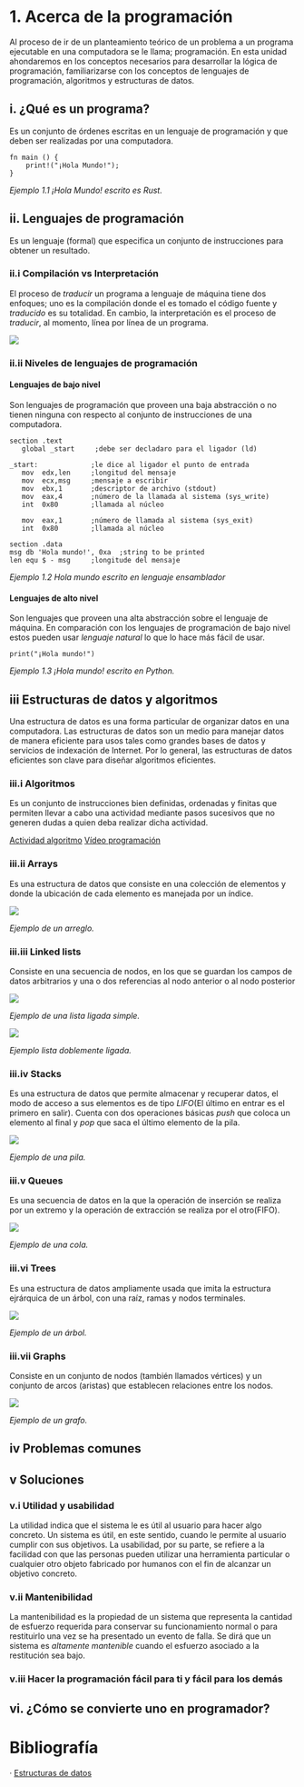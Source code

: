 # 1. Acerca de la programación

Al proceso de ir de un planteamiento teórico de un problema a un programa 
ejecutable en una computadora se le llama; programación. En esta unidad 
ahondaremos en los conceptos necesarios para desarrollar la lógica de 
programación, familiarizarse con los conceptos de lenguajes de programación, 
algoritmos y estructuras de datos.

## i. ¿Qué es un programa?

Es un conjunto de órdenes escritas en un lenguaje de programación y que deben 
ser realizadas por una computadora.



```
fn main () {
    print!("¡Hola Mundo!");
}
```

_Ejemplo 1.1 ¡Hola Mundo! escrito es Rust._

## ii. Lenguajes de programación

 Es un lenguaje \(formal\) que especifica un conjunto de instrucciones para 
 obtener un resultado.

### ii.i Compilación vs Interpretación

El proceso de _traducir_ un programa a lenguaje de máquina tiene dos enfoques; 
uno es la compilación donde el es tomado el código fuente y _traducido_ es su 
totalidad. En cambio, la interpretación es el proceso de _traducir_, al momento,
 línea por línea de un programa.

![](https://ruslanspivak.com/lsbasi-part1/lsbasi_part1_compiler_interpreter.png)

### ii.ii Niveles de lenguajes de programación

#### Lenguajes de bajo nivel

Son lenguajes de programación que proveen una baja abstracción o no tienen 
ninguna con respecto al conjunto de instrucciones de una computadora.

```
section	.text
   global _start     ;debe ser decladaro para el ligador (ld)
	
_start:	            ;le dice al ligador el punto de entrada
   mov	edx,len     ;longitud del mensaje
   mov	ecx,msg     ;mensaje a escribir
   mov	ebx,1       ;descriptor de archivo (stdout)
   mov	eax,4       ;número de la llamada al sistema (sys_write)
   int	0x80        ;llamada al núcleo
	
   mov	eax,1       ;número de llamada al sistema (sys_exit)
   int	0x80        ;llamada al núcleo

section	.data
msg db 'Hola mundo!', 0xa  ;string to be printed
len equ $ - msg     ;longitude del mensaje
```
_Ejemplo 1.2 Hola mundo escrito en lenguaje ensamblador_

#### Lenguajes de alto nivel

Son lenguajes que proveen una alta abstracción sobre el lenguaje de
máquina. En comparación con los lenguajes de programación de bajo nivel estos
pueden usar _lenguaje natural_ lo que lo hace más fácil de usar.

```
print("¡Hola mundo!")
```
_Ejemplo 1.3 ¡Hola mundo! escrito en Python._


## iii Estructuras de datos y algoritmos

Una estructura de datos es una forma particular de organizar datos en una 
computadora. Las estructuras de datos son un medio para manejar datos de manera 
eficiente para usos tales como grandes bases de datos y servicios de indexación 
de Internet. Por lo general, las estructuras de datos eficientes son clave para 
diseñar algoritmos eficientes.

### iii.i Algoritmos

Es un conjunto de instrucciones bien definidas, ordenadas y finitas que permiten
llevar a cabo una actividad mediante pasos sucesivos que no generen dudas a 
quien deba realizar dicha actividad.

[Actividad algoritmo](https://code2flow.com/app)
[Vídeo programación](https://youtu.be/pKBw98uHOyk)

### iii.ii Arrays

Es una estructura de datos que consiste en una colección de elementos y donde
la ubicación de cada elemento es manejada por un índice.

![](https://darkbyteblog.files.wordpress.com/2011/03/arrayscheme.jpg)

_Ejemplo de un arreglo._

### iii.iii Linked lists

Consiste en una secuencia de nodos, en los que se guardan los campos de datos
arbitrarios y una o dos referencias al nodo anterior o al nodo posterior

![](https://users.dcc.uchile.cl/~bebustos/apuntes/cc30a/Estructuras/lista.gif)

_Ejemplo de una lista ligada simple._

![](https://users.dcc.uchile.cl/~bebustos/apuntes/cc30a/Estructuras/listaDobleEnlace.gif)

_Ejemplo lista doblemente ligada._

### iii.iv Stacks

Es una estructura de datos que permite almacenar y recuperar datos, el modo de 
acceso a sus elementos es de tipo *LIFO*(El último en entrar es el primero en 
salir). Cuenta con dos operaciones básicas _push_ que coloca un elemento al 
final y _pop_ que saca el último elemento de la pila.

![](https://programadorplus.com/wp-content/uploads/2017/10/diagrama-pila.png)

_Ejemplo de una pila._

### iii.v Queues

Es una secuencia de datos en la que la operación de inserción se realiza por un 
extremo y la operación de extracción se realiza por el otro(FIFO).

![](https://upload.wikimedia.org/wikipedia/commons/thumb/b/bb/Cola.svg/320px-Cola.svg.png)

_Ejemplo de una cola._

### iii.vi Trees

Es una estructura de datos ampliamente usada que imita la estructura ejrárquica 
de un árbol, con una raíz, ramas y nodos terminales.

![](https://upload.wikimedia.org/wikipedia/commons/thumb/f/f7/Binary_tree.svg/300px-Binary_tree.svg.png)

_Ejemplo de un árbol._

### iii.vii Graphs

Consiste en un conjunto de nodos (también llamados vértices) y un conjunto de 
arcos (aristas) que establecen relaciones entre los nodos.

![](https://upload.wikimedia.org/wikipedia/commons/thumb/5/5b/6n-graf.svg/333px-6n-graf.svg.png)

_Ejemplo de un grafo._

## iv Problemas comunes

## v Soluciones 

### v.i Utilidad y usabilidad

La utilidad indica que el sistema le es útil al usuario para hacer algo 
concreto. Un sistema es útil, en este sentido, cuando le permite al usuario 
cumplir con sus objetivos. La usabilidad, por su parte, se refiere a la 
facilidad con que las personas pueden utilizar una herramienta particular o 
cualquier otro objeto fabricado por humanos con el fin de alcanzar un objetivo 
concreto.

### v.ii Mantenibilidad

La mantenibilidad es la propiedad de un sistema que representa la cantidad de 
esfuerzo requerida para conservar su funcionamiento normal o para restituirlo 
una vez se ha presentado un evento de falla. Se dirá que un sistema es 
_altamente mantenible_ cuando el esfuerzo asociado a la restitución sea bajo.

### v.iii Hacer la programación fácil para ti y fácil para los demás



## vi. ¿Cómo se convierte uno en programador?


# Bibliografía

· [Estructuras de datos](https://users.dcc.uchile.cl/~bebustos/apuntes/cc30a/Estructuras/)
